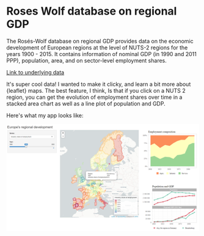 # Roses Wolf database on regional GDP

The Rosés-Wolf database on regional GDP provides data on the economic development of European regions at the level of NUTS-2 regions for the years 1900 - 2015. It contains information of nominal GDP (in 1990 and 2011 PPP), population, area, and on sector-level employment shares.

[Link to underlying data](https://www.wiwi.hu-berlin.de/de/professuren/vwl/wg/roses-wolf-database-on-regional-gdp)

It's super cool data! I wanted to make it clicky, and learn a bit more about {leaflet} maps. The best feature, I think, Is that if you click on a NUTS 2 region, you can get the evolution of employment shares over time in a stacked area chart as well as a line plot of population and GDP.

Here's what my app looks like: 

![Screenshot of app](images/app.PNG)
